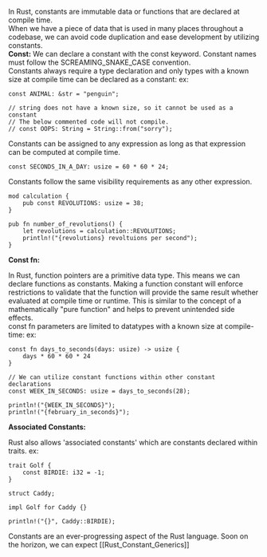 In Rust, constants are immutable data or functions that are declared at compile time.
\
When we have a piece of data that is used in many places throughout a codebase, we can avoid code duplication and ease development by utilizing constants.
\
**Const:**
We can declare a constant with the const keyword. Constant names must follow the SCREAMING_SNAKE_CASE convention.
\
Constants always require a type declaration and only types with a known size at compile time can be declared as a constant:
	ex:
	
	const ANIMAL: &str = "penguin";

	// string does not have a known size, so it cannot be used as a constant
	// The below commented code will not compile.
	// const OOPS: String = String::from("sorry");

Constants can be assigned to any expression as long as that expression can be computed at compile time.

	const SECONDS_IN_A_DAY: usize = 60 * 60 * 24;

Constants follow the same visibility requirements as any other expression.

	mod calculation {
		pub const REVOLUTIONS: usize = 38;
	}

	pub fn number_of_revolutions() {
		let revolutions = calculation::REVOLUTIONS;
		println!("{revolutions} revoltuions per second");
	}

**Const fn:**

In Rust, function pointers are a primitive data type. This means we can declare functions as constants. Making a function constant will enforce restrictions to validate that the function will provide the same result whether evaluated at compile time or runtime. This is similar to the concept of a mathematically "pure function" and helps to prevent unintended side effects.
\
const fn parameters are limited to datatypes with a known size at compile-time:
	ex:

	const fn days_to_seconds(days: usize) -> usize {
		days * 60 * 60 * 24
	}

	// We can utilize constant functions within other constant declarations
	const WEEK_IN_SECONDS: usize = days_to_seconds(28);

	println!("{WEEK_IN_SECONDS}");
	println!("{february_in_seconds}");

**Associated Constants:**

Rust also allows 'associated constants' which are constants declared within traits.
	ex:

	trait Golf {
		const BIRDIE: i32 = -1;
	}

	struct Caddy;

	impl Golf for Caddy {}

	println!("{}", Caddy::BIRDIE);

Constants are an ever-progressing aspect of the Rust language. Soon on the horizon, we can expect [[Rust_Constant_Generics]]